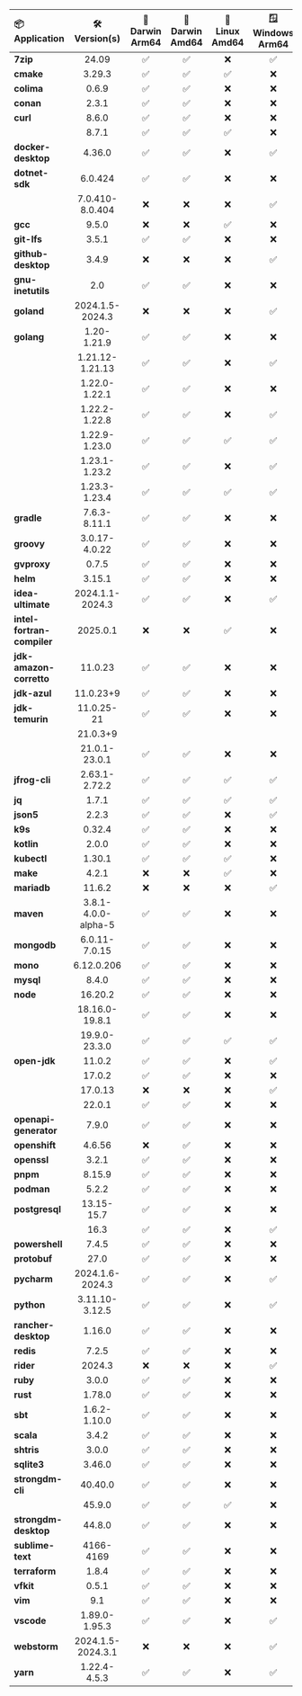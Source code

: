 | 📦 **Application** | 🛠️ **Version(s)** | 🍏 **Darwin Arm64** | 🍏 **Darwin Amd64** | 🐧 **Linux Amd64** | 🪟 **Windows Arm64** | 🪟 **Windows Amd64** |
|:-------------------|:-----------------:|:-------------------:|:-------------------:|:-----------------:|:-------------------:|:-------------------:|
| **7zip** | 24.09 | ✅ | ✅ | ❌ | ✅ | ✅ |
| **cmake** | 3.29.3 | ✅ | ✅ | ✅ | ❌ | ❌ |
| **colima** | 0.6.9 | ✅ | ✅ | ❌ | ❌ | ❌ |
| **conan** | 2.3.1 | ✅ | ✅ | ❌ | ❌ | ❌ |
| **curl** | 8.6.0 | ✅ | ✅ | ❌ | ❌ | ❌ |
|                    | 8.7.1 | ✅ | ✅ | ✅ | ❌ | ❌ |
| **docker-desktop** | 4.36.0 | ✅ | ✅ | ❌ | ✅ | ✅ |
| **dotnet-sdk** | 6.0.424 | ✅ | ✅ | ❌ | ❌ | ❌ |
|                    | 7.0.410-8.0.404 | ❌ | ❌ | ❌ | ✅ | ✅ |
| **gcc** | 9.5.0 | ❌ | ❌ | ✅ | ❌ | ❌ |
| **git-lfs** | 3.5.1 | ✅ | ✅ | ❌ | ❌ | ❌ |
| **github-desktop** | 3.4.9 | ❌ | ❌ | ❌ | ✅ | ✅ |
| **gnu-inetutils** | 2.0 | ✅ | ✅ | ❌ | ❌ | ❌ |
| **goland** | 2024.1.5-2024.3 | ❌ | ❌ | ❌ | ✅ | ✅ |
| **golang** | 1.20-1.21.9 | ✅ | ✅ | ❌ | ❌ | ❌ |
|                    | 1.21.12-1.21.13 | ✅ | ✅ | ❌ | ✅ | ✅ |
|                    | 1.22.0-1.22.1 | ✅ | ✅ | ❌ | ❌ | ❌ |
|                    | 1.22.2-1.22.8 | ✅ | ✅ | ❌ | ✅ | ✅ |
|                    | 1.22.9-1.23.0 | ✅ | ✅ | ✅ | ✅ | ✅ |
|                    | 1.23.1-1.23.2 | ✅ | ✅ | ❌ | ✅ | ✅ |
|                    | 1.23.3-1.23.4 | ✅ | ✅ | ✅ | ✅ | ✅ |
| **gradle** | 7.6.3-8.11.1 | ✅ | ✅ | ❌ | ❌ | ❌ |
| **groovy** | 3.0.17-4.0.22 | ✅ | ✅ | ❌ | ❌ | ❌ |
| **gvproxy** | 0.7.5 | ✅ | ✅ | ❌ | ❌ | ❌ |
| **helm** | 3.15.1 | ✅ | ✅ | ❌ | ❌ | ❌ |
| **idea-ultimate** | 2024.1.1-2024.3 | ✅ | ✅ | ❌ | ✅ | ✅ |
| **intel-fortran-compiler** | 2025.0.1 | ❌ | ❌ | ✅ | ❌ | ❌ |
| **jdk-amazon-corretto** | 11.0.23 | ✅ | ✅ | ❌ | ❌ | ❌ |
| **jdk-azul** | 11.0.23+9 | ✅ | ✅ | ❌ | ❌ | ❌ |
| **jdk-temurin** | 11.0.25-21 | ✅ | ✅ | ❌ | ❌ | ❌ |
|                    | 21.0.3+9 |  |  |  |  |  |
|                    | 21.0.1-23.0.1 | ✅ | ✅ | ❌ | ❌ | ❌ |
| **jfrog-cli** | 2.63.1-2.72.2 | ✅ | ✅ | ✅ | ✅ | ✅ |
| **jq** | 1.7.1 | ✅ | ✅ | ✅ | ✅ | ✅ |
| **json5** | 2.2.3 | ✅ | ✅ | ❌ | ✅ | ✅ |
| **k9s** | 0.32.4 | ✅ | ✅ | ❌ | ❌ | ❌ |
| **kotlin** | 2.0.0 | ✅ | ✅ | ❌ | ❌ | ❌ |
| **kubectl** | 1.30.1 | ✅ | ✅ | ✅ | ❌ | ❌ |
| **make** | 4.2.1 | ❌ | ❌ | ✅ | ❌ | ❌ |
| **mariadb** | 11.6.2 | ❌ | ❌ | ❌ | ✅ | ✅ |
| **maven** | 3.8.1-4.0.0-alpha-5 | ✅ | ✅ | ❌ | ❌ | ❌ |
| **mongodb** | 6.0.11-7.0.15 | ✅ | ✅ | ❌ | ❌ | ✅ |
| **mono** | 6.12.0.206 | ✅ | ✅ | ❌ | ❌ | ❌ |
| **mysql** | 8.4.0 | ✅ | ✅ | ❌ | ❌ | ❌ |
| **node** | 16.20.2 | ✅ | ✅ | ❌ | ❌ | ✅ |
|                    | 18.16.0-19.8.1 | ✅ | ✅ | ❌ | ❌ | ❌ |
|                    | 19.9.0-23.3.0 | ✅ | ✅ | ✅ | ✅ | ✅ |
| **open-jdk** | 11.0.2 | ✅ | ✅ | ❌ | ✅ | ✅ |
|                    | 17.0.2 | ✅ | ✅ | ❌ | ❌ | ❌ |
|                    | 17.0.13 | ❌ | ❌ | ❌ | ✅ | ✅ |
|                    | 22.0.1 | ✅ | ✅ | ❌ | ❌ | ❌ |
| **openapi-generator** | 7.9.0 | ✅ | ✅ | ❌ | ❌ | ❌ |
| **openshift** | 4.6.56 | ❌ | ✅ | ❌ | ❌ | ❌ |
| **openssl** | 3.2.1 | ✅ | ✅ | ❌ | ❌ | ❌ |
| **pnpm** | 8.15.9 | ✅ | ✅ | ❌ | ❌ | ✅ |
| **podman** | 5.2.2 | ✅ | ✅ | ❌ | ❌ | ❌ |
| **postgresql** | 13.15-15.7 | ✅ | ✅ | ❌ | ❌ | ❌ |
|                    | 16.3 | ✅ | ✅ | ❌ | ✅ | ✅ |
| **powershell** | 7.4.5 | ✅ | ✅ | ❌ | ❌ | ❌ |
| **protobuf** | 27.0 | ✅ | ✅ | ❌ | ❌ | ❌ |
| **pycharm** | 2024.1.6-2024.3 | ✅ | ✅ | ❌ | ✅ | ✅ |
| **python** | 3.11.10-3.12.5 | ✅ | ✅ | ❌ | ✅ | ✅ |
| **rancher-desktop** | 1.16.0 | ✅ | ✅ | ❌ | ❌ | ❌ |
| **redis** | 7.2.5 | ✅ | ✅ | ❌ | ❌ | ❌ |
| **rider** | 2024.3 | ❌ | ❌ | ❌ | ✅ | ✅ |
| **ruby** | 3.0.0 | ✅ | ✅ | ❌ | ❌ | ❌ |
| **rust** | 1.78.0 | ✅ | ✅ | ❌ | ❌ | ❌ |
| **sbt** | 1.6.2-1.10.0 | ✅ | ✅ | ❌ | ❌ | ❌ |
| **scala** | 3.4.2 | ✅ | ✅ | ❌ | ❌ | ❌ |
| **shtris** | 3.0.0 | ✅ | ✅ | ❌ | ❌ | ❌ |
| **sqlite3** | 3.46.0 | ✅ | ✅ | ❌ | ❌ | ❌ |
| **strongdm-cli** | 40.40.0 | ✅ | ✅ | ❌ | ❌ | ❌ |
|                    | 45.9.0 | ✅ | ✅ | ✅ | ❌ | ❌ |
| **strongdm-desktop** | 44.8.0 | ✅ | ✅ | ❌ | ❌ | ❌ |
| **sublime-text** | 4166-4169 | ✅ | ✅ | ❌ | ❌ | ❌ |
| **terraform** | 1.8.4 | ✅ | ✅ | ❌ | ❌ | ❌ |
| **vfkit** | 0.5.1 | ✅ | ✅ | ❌ | ❌ | ❌ |
| **vim** | 9.1 | ✅ | ✅ | ❌ | ❌ | ❌ |
| **vscode** | 1.89.0-1.95.3 | ✅ | ✅ | ❌ | ✅ | ✅ |
| **webstorm** | 2024.1.5-2024.3.1 | ❌ | ❌ | ❌ | ✅ | ✅ |
| **yarn** | 1.22.4-4.5.3 | ✅ | ✅ | ❌ | ✅ | ✅ |

